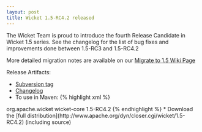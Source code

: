 ```yaml
---
layout: post
title: Wicket 1.5-RC4.2 released
---
```


The Wicket Team is proud to introduce the fourth Release Candidate in Wicket 1.5 series. See the changelog for the list of bug fixes and improvements done between 1.5-RC3 and 1.5-RC4.2

More detailed migration notes are available on our [Migrate to 1.5 Wiki Page](https://cwiki.apache.org/WICKET/migration-to-wicket-15.html)

Release Artifacts:
* [Subversion tag](http://svn.apache.org/repos/asf/wicket/releases/wicket-1.5-RC4.2) 
* [Changelog](https://issues.apache.org/jira/secure/ReleaseNote.jspa?projectId=12310561&version=12316330)
* To use in Maven: 
{% highlight xml %}
<dependency>
    <groupId>org.apache.wicket</groupId>
    <artifactId>wicket-core</artifactId>
    <version>1.5-RC4.2</version>
</dependency>
{% endhighlight %}
* Download the [full distribution](http://www.apache.org/dyn/closer.cgi/wicket/1.5-RC4.2) (including source)

